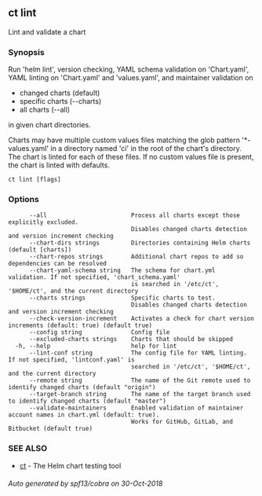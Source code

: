 ## ct lint

Lint and validate a chart

### Synopsis

Run 'helm lint', version checking, YAML schema validation
on 'Chart.yaml', YAML linting on 'Chart.yaml' and 'values.yaml',
and maintainer validation on

* changed charts (default)
* specific charts (--charts)
* all charts (--all)

in given chart directories.

Charts may have multiple custom values files matching the glob pattern
'*-values.yaml' in a directory named 'ci' in the root of the chart's
directory. The chart is linted for each of these files. If no custom
values file is present, the chart is linted with defaults.

```
ct lint [flags]
```

### Options

```
      --all                        Process all charts except those explicitly excluded.
                                   Disables changed charts detection and version increment checking
      --chart-dirs strings         Directories containing Helm charts (default [charts])
      --chart-repos strings        Additional chart repos to add so dependencies can be resolved
      --chart-yaml-schema string   The schema for chart.yml validation. If not specified, 'chart_schema.yaml'
                                   is searched in '/etc/ct', '$HOME/ct', and the current directory
      --charts strings             Specific charts to test.
                                   Disables changed charts detection and version increment checking
      --check-version-increment    Activates a check for chart version increments (default: true) (default true)
      --config string              Config file
      --excluded-charts strings    Charts that should be skipped
  -h, --help                       help for lint
      --lint-conf string           The config file for YAML linting. If not specified, 'lintconf.yaml' is
                                   searched in '/etc/ct', '$HOME/ct', and the current directory
      --remote string              The name of the Git remote used to identify changed charts (default "origin")
      --target-branch string       The name of the target branch used to identify changed charts (default "master")
      --validate-maintainers       Enabled validation of maintainer account names in chart.yml (default: true).
                                   Works for GitHub, GitLab, and Bitbucket (default true)
```

### SEE ALSO

* [ct](ct.md)	 - The Helm chart testing tool

###### Auto generated by spf13/cobra on 30-Oct-2018
